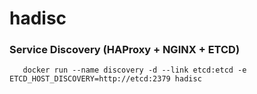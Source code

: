# hadisc

### Service Discovery (HAProxy + NGINX + ETCD)

```
   docker run --name discovery -d --link etcd:etcd -e ETCD_HOST_DISCOVERY=http://etcd:2379 hadisc
```